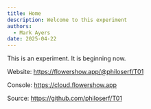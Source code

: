 ```yaml
---
title: Home
description: Welcome to this experiment
authors:
  - Mark Ayers
date: 2025-04-22
---
```

This is an experiment. It is beginning now.

Website: https://flowershow.app/@philoserf/T01

Console: https://cloud.flowershow.app

Source: https://github.com/philoserf/T01